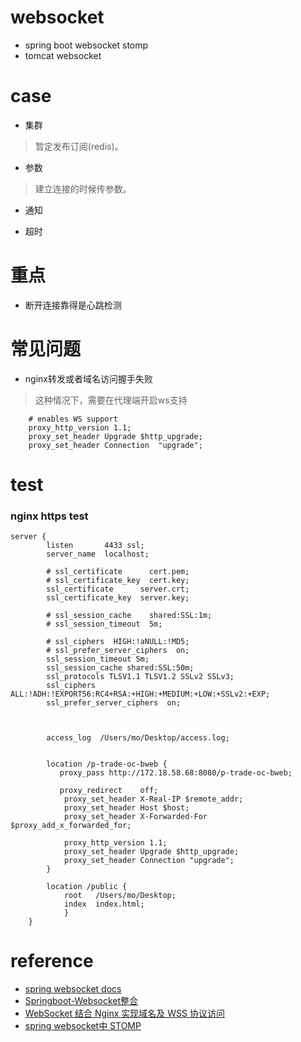# websocket
* spring boot websocket stomp
* tomcat websocket


# case
* 集群
> 暂定发布订阅(redis)。

* 参数
> 建立连接的时候传参数。

* 通知

* 超时

# 重点
* 断开连接靠得是心跳检测

# 常见问题
* nginx转发或者域名访问握手失败
> 这种情况下，需要在代理端开启ws支持

        # enables WS support
        proxy_http_version 1.1;
        proxy_set_header Upgrade $http_upgrade;
        proxy_set_header Connection  "upgrade";

# test
### nginx https test
```
server {
        listen       4433 ssl;
        server_name  localhost;

        # ssl_certificate      cert.pem;
        # ssl_certificate_key  cert.key;
        ssl_certificate      server.crt;
        ssl_certificate_key  server.key;

        # ssl_session_cache    shared:SSL:1m;
        # ssl_session_timeout  5m;

        # ssl_ciphers  HIGH:!aNULL:!MD5;
        # ssl_prefer_server_ciphers  on;
        ssl_session_timeout 5m;
        ssl_session_cache shared:SSL:50m;
        ssl_protocols TLSV1.1 TLSV1.2 SSLv2 SSLv3;
        ssl_ciphers ALL:!ADH:!EXPORT56:RC4+RSA:+HIGH:+MEDIUM:+LOW:+SSLv2:+EXP;
        ssl_prefer_server_ciphers  on;



        access_log  /Users/mo/Desktop/access.log;


        location /p-trade-oc-bweb {
           proxy_pass http://172.18.58.68:8080/p-trade-oc-bweb;

           proxy_redirect    off;
            proxy_set_header X-Real-IP $remote_addr;
            proxy_set_header Host $host;
            proxy_set_header X-Forwarded-For $proxy_add_x_forwarded_for;

            proxy_http_version 1.1;
            proxy_set_header Upgrade $http_upgrade;
            proxy_set_header Connection "upgrade";
        }

        location /public {
            root   /Users/mo/Desktop;
            index  index.html;
            }
    }
```

# reference
* [spring websocket docs](https://docs.spring.io/spring/docs/current/spring-framework-reference/web.html#websocket)
* [Springboot-Websocket整合](https://cdn2.jianshu.io/p/03e25674ce21?utm_campaign=maleskine&utm_content=note&utm_medium=seo_notes&utm_source=recommendation)
* [WebSocket 结合 Nginx 实现域名及 WSS 协议访问](http://www.cnblogs.com/mafly/p/websocket.html)
* [spring websocket中 STOMP](https://my.oschina.net/u/1590027/blog/879629)